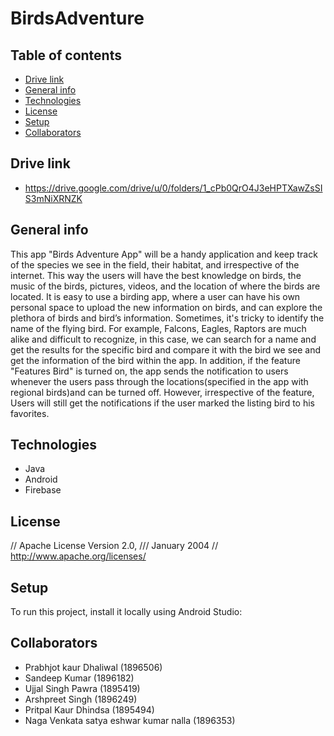 # BirdsAdventure



 ## Table of contents
 * [Drive link](#Drivelink)
* [General info](#general-info)
* [Technologies](#Technologies)
* [License](#License)
* [Setup](#setup)
* [Collaborators](#Collaborators)


## Drive link 
 - https://drive.google.com/drive/u/0/folders/1_cPb0QrO4J3eHPTXawZsSIS3mNiXRNZK

## General info
This app "Birds Adventure App" will be a handy application and keep track of the species we see in the field, their habitat, and irrespective of the internet. This way the users will have the best knowledge on birds, the music of the birds, pictures, videos, and the location of where the birds are located. It is easy to use a birding app, where a user can have his own personal space to upload the new information on birds, and can explore the plethora of birds and bird’s information. Sometimes, it's tricky to identify the name of the flying bird. For example, Falcons, Eagles, Raptors are much alike and difficult to recognize, in this case, we can search for a name and get the results for the specific bird and compare it with the bird we see and get the information of the bird within the app. In addition, if the feature "Features Bird" is turned on, the app sends the notification to users whenever the users pass through the locations(specified in the app with regional birds)and can be turned off. However, irrespective of the feature, Users will still get the notifications if the user marked the listing bird to his favorites.


## Technologies
* Java
* Android
* Firebase

## License
// Apache License Version 2.0,
///  January 2004
// http://www.apache.org/licenses/
	 
## Setup
To run this project, install it locally using Android Studio:

## Collaborators

*  Prabhjot kaur Dhaliwal (1896506)
* Sandeep Kumar (1896182) 
* Ujjal Singh Pawra (1895419) 
* Arshpreet Singh (1896249) 
* Pritpal Kaur Dhindsa (1895494)
* Naga Venkata satya eshwar kumar nalla (1896353)

 
